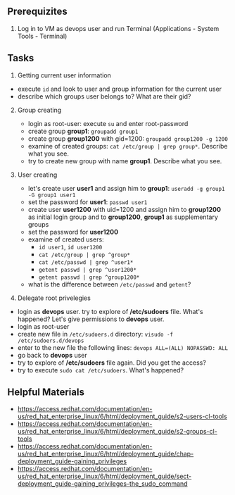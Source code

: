 ## Prerequizites
1. Log in to VM as devops user and run Terminal (Applications - System Tools - Terminal)

## Tasks

1. Getting current user information
  - execute `id` and look to user and group information for the current user
  - describe which groups user belongs to? What are their gid?

2. Group creating
    - login as root-user: execute `su` and enter root-password
    - create group **group1**: `groupadd group1`
    - create group **group1200** with gid=1200: `groupadd group1200 -g 1200`
    - examine of created groups: `cat /etc/group | grep group*`. Describe what you see.
    - try to create new group with name **group1**. Describe what you see.

3. User creating
    - let's create user **user1** and assign him to **group1**: `useradd -g group1 -G group1 user1`
    - set the password for **user1**: `passwd user1`
    - create user **user1200** with uid=1200 and assign him to **group1200** as initial login group and to **group1200**, **group1** as supplementary groups
    - set the password for **user1200**
    - examine of created users:
      - `id user1`, `id user1200`
      - `cat /etc/group | grep ^group*`
      - `cat /etc/passwd | grep ^user1*`
      - `getent passwd | grep ^user1200*`
      - `getent passwd | grep ^group1200*`
    - what is the difference between `/etc/passwd` and `getent`?

4. Delegate root privelegies
  - login as **devops** user. try to explore of **/etc/sudoers** file. What's happened? Let's give permissions to **devops** user.
  - login as root-user
  - create new file in `/etc/sudoers.d` directory: `visudo -f /etc/sudoers.d/devops`
  - enter to the new file the following lines: `devops ALL=(ALL) NOPASSWD: ALL`
  - go back to **devops** user
  - try to explore of **/etc/sudoers** file again.  Did you get the access?
  - try to execute `sudo cat /etc/sudoers`. What's happened?


## Helpful Materials
- https://access.redhat.com/documentation/en-us/red_hat_enterprise_linux/6/html/deployment_guide/s2-users-cl-tools
- https://access.redhat.com/documentation/en-us/red_hat_enterprise_linux/6/html/deployment_guide/s2-groups-cl-tools
- https://access.redhat.com/documentation/en-us/red_hat_enterprise_linux/6/html/deployment_guide/chap-deployment_guide-gaining_privileges
- https://access.redhat.com/documentation/en-us/red_hat_enterprise_linux/6/html/deployment_guide/sect-deployment_guide-gaining_privileges-the_sudo_command
